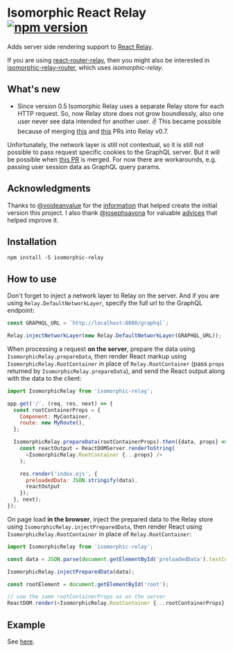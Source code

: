 Isomorphic React Relay [![npm version][npm-badge]][npm]
======================
Adds server side rendering support to [React Relay](https://facebook.github.io/relay/).

If you are using [react-router-relay](https://github.com/relay-tools/react-router-relay),
then you might also be interested in
[isomorphic-relay-router](https://github.com/denvned/isomorphic-relay-router),
which uses *isomorphic-relay*.

What's new
----------

- Since version 0.5 Isomorphic Relay uses a separate Relay store for each HTTP request. So, now
Relay store does not grow boundlessly, also one user never see data intended for another user. :v:
This became possible because of merging [this](https://github.com/facebook/relay/pull/761) and
[this](https://github.com/facebook/relay/pull/698) PRs into Relay v0.7.

Unfortunately, the network layer is still not contextual, so it is still not possible to pass
request specific cookies to the GraphQL server. But it will be possible when
[this PR](https://github.com/facebook/relay/pull/704) is merged. For now there are workarounds,
e.g. passing user session data as GraphQL query params.

Acknowledgments
---------------

Thanks to [@voideanvalue](https://github.com/voideanvalue) for the
[information](https://github.com/facebook/relay/issues/36#issuecomment-130402024)
that helped create the initial version this project. I also thank
[@josephsavona](https://github.com/josephsavona) for valuable
[advices](https://github.com/facebook/relay/issues/589) that helped improve it.

Installation
------------

    npm install -S isomorphic-relay

How to use
----------

Don't forget to inject a network layer to Relay on the server.
And if you are using `Relay.DefaultNetworkLayer`, specify the full url to the GraphQL endpoint:
```javascript
const GRAPHQL_URL = `http://localhost:8080/graphql`;

Relay.injectNetworkLayer(new Relay.DefaultNetworkLayer(GRAPHQL_URL));
```

When processing a request **on the server**, prepare the data using `IsomorphicRelay.prepareData`,
then render React markup using `IsomorphicRelay.RootContainer` in place of `Relay.RootContainer`
(pass `props` returned by  `IsomorphicRelay.prepareData`), and send the React output along with the
data to the client:
```javascript
import IsomorphicRelay from 'isomorphic-relay';

app.get('/', (req, res, next) => {
  const rootContainerProps = {
    Component: MyContainer,
    route: new MyRoute(),
  };

  IsomorphicRelay.prepareData(rootContainerProps).then({data, props} => {
    const reactOutput = ReactDOMServer.renderToString(
      <IsomorphicRelay.RootContainer {...props} />
    );

    res.render('index.ejs', {
      preloadedData: JSON.stringify(data),
      reactOutput
    });
  }, next);
});
```

On page load **in the browser**, inject the prepared data to the Relay store
using `IsomorphicRelay.injectPreparedData`, then render React using `IsomorphicRelay.RootContainer`
in place of `Relay.RootContainer`:
```javascript
import IsomorphicRelay from 'isomorphic-relay';

const data = JSON.parse(document.getElementById('preloadedData').textContent);

IsomorphicRelay.injectPreparedData(data);

const rootElement = document.getElementById('root');

// use the same rootContainerProps as on the server
ReactDOM.render(<IsomorphicRelay.RootContainer {...rootContainerProps} />, rootElement);
```

Example
-------
See [here](examples/star-wars).

[npm-badge]: https://img.shields.io/npm/v/isomorphic-relay.svg
[npm]: https://www.npmjs.com/package/isomorphic-relay
